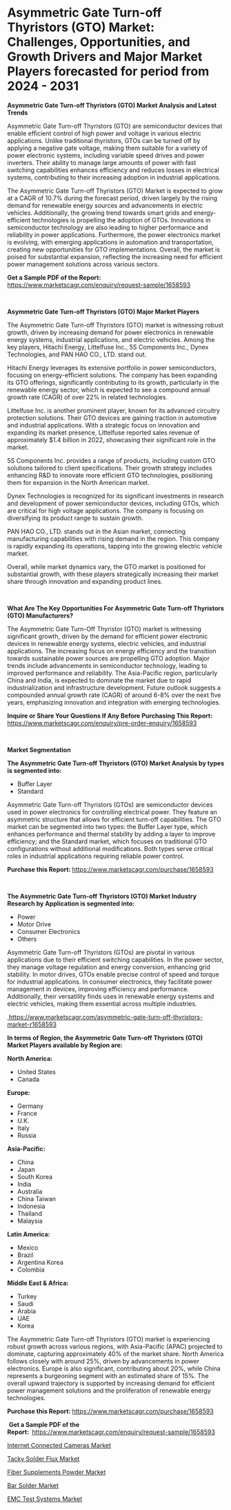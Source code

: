 <p><h1>Asymmetric Gate Turn-off Thyristors (GTO) Market: Challenges, Opportunities, and Growth Drivers and Major Market Players forecasted for period from 2024 - 2031</h1></p><p><strong>Asymmetric Gate Turn-off Thyristors (GTO) Market Analysis and Latest Trends</strong></p>
<p><p>Asymmetric Gate Turn-off Thyristors (GTO) are semiconductor devices that enable efficient control of high power and voltage in various electric applications. Unlike traditional thyristors, GTOs can be turned off by applying a negative gate voltage, making them suitable for a variety of power electronic systems, including variable speed drives and power inverters. Their ability to manage large amounts of power with fast switching capabilities enhances efficiency and reduces losses in electrical systems, contributing to their increasing adoption in industrial applications.</p><p>The Asymmetric Gate Turn-off Thyristors (GTO) Market is expected to grow at a CAGR of 10.7% during the forecast period, driven largely by the rising demand for renewable energy sources and advancements in electric vehicles. Additionally, the growing trend towards smart grids and energy-efficient technologies is propelling the adoption of GTOs. Innovations in semiconductor technology are also leading to higher performance and reliability in power applications. Furthermore, the power electronics market is evolving, with emerging applications in automation and transportation, creating new opportunities for GTO implementations. Overall, the market is poised for substantial expansion, reflecting the increasing need for efficient power management solutions across various sectors.</p></p>
<p><strong>Get a Sample PDF of the Report:&nbsp;</strong> <a href="https://www.marketscagr.com/enquiry/request-sample/1658593?utm_campaign=1177&utm_medium=2&utm_source=Github&utm_content=ia&utm_term=28092024&utm_id=asymmetric-gate-turn-off-thyristors-gto">https://www.marketscagr.com/enquiry/request-sample/1658593</a></p>
<p>&nbsp;</p>
<p><strong>Asymmetric Gate Turn-off Thyristors (GTO) Major Market Players</strong></p>
<p><p>The Asymmetric Gate Turn-off Thyristors (GTO) market is witnessing robust growth, driven by increasing demand for power electronics in renewable energy systems, industrial applications, and electric vehicles. Among the key players, Hitachi Energy, Littelfuse Inc., 5S Components Inc., Dynex Technologies, and PAN HAO CO., LTD. stand out.</p><p>Hitachi Energy leverages its extensive portfolio in power semiconductors, focusing on energy-efficient solutions. The company has been expanding its GTO offerings, significantly contributing to its growth, particularly in the renewable energy sector, which is expected to see a compound annual growth rate (CAGR) of over 22% in related technologies.</p><p>Littelfuse Inc. is another prominent player, known for its advanced circuitry protection solutions. Their GTO devices are gaining traction in automotive and industrial applications. With a strategic focus on innovation and expanding its market presence, Littelfuse reported sales revenue of approximately $1.4 billion in 2022, showcasing their significant role in the market.</p><p>5S Components Inc. provides a range of products, including custom GTO solutions tailored to client specifications. Their growth strategy includes enhancing R&D to innovate more efficient GTO technologies, positioning them for expansion in the North American market.</p><p>Dynex Technologies is recognized for its significant investments in research and development of power semiconductor devices, including GTOs, which are critical for high voltage applications. The company is focusing on diversifying its product range to sustain growth.</p><p>PAN HAO CO., LTD. stands out in the Asian market, connecting manufacturing capabilities with rising demand in the region. This company is rapidly expanding its operations, tapping into the growing electric vehicle market.</p><p>Overall, while market dynamics vary, the GTO market is positioned for substantial growth, with these players strategically increasing their market share through innovation and expanding product lines.</p></p>
<p>&nbsp;</p>
<p><strong>What Are The Key Opportunities For Asymmetric Gate Turn-off Thyristors (GTO) Manufacturers?</strong></p>
<p><p>The Asymmetric Gate Turn-Off Thyristor (GTO) market is witnessing significant growth, driven by the demand for efficient power electronic devices in renewable energy systems, electric vehicles, and industrial applications. The increasing focus on energy efficiency and the transition towards sustainable power sources are propelling GTO adoption. Major trends include advancements in semiconductor technology, leading to improved performance and reliability. The Asia-Pacific region, particularly China and India, is expected to dominate the market due to rapid industrialization and infrastructure development. Future outlook suggests a compounded annual growth rate (CAGR) of around 6-8% over the next five years, emphasizing innovation and integration with emerging technologies.</p></p>
<p><strong>Inquire or Share Your Questions If Any Before Purchasing This Report:</strong> <a href="https://www.marketscagr.com/enquiry/pre-order-enquiry/1658593?utm_campaign=1177&utm_medium=2&utm_source=Github&utm_content=ia&utm_term=28092024&utm_id=asymmetric-gate-turn-off-thyristors-gto">https://www.marketscagr.com/enquiry/pre-order-enquiry/1658593</a></p>
<p>&nbsp;</p>
<p><strong>Market Segmentation</strong></p>
<p><strong>The Asymmetric Gate Turn-off Thyristors (GTO) Market Analysis by types is segmented into:</strong></p>
<p><ul><li>Buffer Layer</li><li>Standard</li></ul></p>
<p><p>Asymmetric Gate Turn-off Thyristors (GTOs) are semiconductor devices used in power electronics for controlling electrical power. They feature an asymmetric structure that allows for efficient turn-off capabilities. The GTO market can be segmented into two types: the Buffer Layer type, which enhances performance and thermal stability by adding a layer to improve efficiency; and the Standard market, which focuses on traditional GTO configurations without additional modifications. Both types serve critical roles in industrial applications requiring reliable power control.</p></p>
<p><strong>Purchase this Report:&nbsp;</strong><a href="https://www.marketscagr.com/purchase/1658593?utm_campaign=1177&utm_medium=2&utm_source=Github&utm_content=ia&utm_term=28092024&utm_id=asymmetric-gate-turn-off-thyristors-gto">https://www.marketscagr.com/purchase/1658593</a></p>
<p>&nbsp;</p>
<p><strong>The Asymmetric Gate Turn-off Thyristors (GTO) Market Industry Research by Application is segmented into:</strong></p>
<p><ul><li>Power</li><li>Motor Drive</li><li>Consumer Electronics</li><li>Others</li></ul></p>
<p><p>Asymmetric Gate Turn-off Thyristors (GTOs) are pivotal in various applications due to their efficient switching capabilities. In the power sector, they manage voltage regulation and energy conversion, enhancing grid stability. In motor drives, GTOs enable precise control of speed and torque for industrial applications. In consumer electronics, they facilitate power management in devices, improving efficiency and performance. Additionally, their versatility finds uses in renewable energy systems and electric vehicles, making them essential across multiple industries.</p></p>
<p><a href="https://www.marketscagr.com/asymmetric-gate-turn-off-thyristors-market-r1658593?utm_campaign=1177&utm_medium=2&utm_source=Github&utm_content=ia&utm_term=28092024&utm_id=asymmetric-gate-turn-off-thyristors-gto">&nbsp;https://www.marketscagr.com/asymmetric-gate-turn-off-thyristors-market-r1658593</a></p>
<p><strong>In terms of Region, the Asymmetric Gate Turn-off Thyristors (GTO) Market Players available by Region are:</strong></p>
<p>
    <p> <strong> North America: </strong>
        <ul>
            <li>United States</li>
            <li>Canada</li>
        </ul>
        </p> 
    <p> <strong> Europe: </strong>
        <ul>
            <li>Germany</li>
            <li>France</li>
            <li>U.K.</li>
            <li>Italy</li>
            <li>Russia</li>
        </ul>
        </p> 
    <p> <strong> Asia-Pacific: </strong>
        <ul>
            <li>China</li>
            <li>Japan</li>
            <li>South Korea</li>
            <li>India</li>
            <li>Australia</li>
            <li>China Taiwan</li>
            <li>Indonesia</li>
            <li>Thailand</li>
            <li>Malaysia</li>
        </ul>
        </p> 
    <p> <strong> Latin America: </strong>
        <ul>
            <li>Mexico</li>
            <li>Brazil</li>
            <li>Argentina Korea</li>
            <li>Colombia</li>
        </ul>
        </p> 
    <p> <strong> Middle East & Africa: </strong>
        <ul>
            <li>Turkey</li>
            <li>Saudi</li>
            <li>Arabia</li>
            <li>UAE</li>
            <li>Korea</li>
        </ul>
    </p>
    </p>
<p><p>The Asymmetric Gate Turn-off Thyristors (GTO) market is experiencing robust growth across various regions, with Asia-Pacific (APAC) projected to dominate, capturing approximately 40% of the market share. North America follows closely with around 25%, driven by advancements in power electronics. Europe is also significant, contributing about 20%, while China represents a burgeoning segment with an estimated share of 15%. The overall upward trajectory is supported by increasing demand for efficient power management solutions and the proliferation of renewable energy technologies.</p></p>
<p><strong>Purchase this Report: </strong><a href="https://www.marketscagr.com/purchase/1658593?utm_campaign=1177&utm_medium=2&utm_source=Github&utm_content=ia&utm_term=28092024&utm_id=asymmetric-gate-turn-off-thyristors-gto">https://www.marketscagr.com/purchase/1658593</a></p>
<p>&nbsp;<strong>Get a Sample PDF of the Report:&nbsp;&nbsp;</strong><a href="https://www.marketscagr.com/enquiry/request-sample/1658593?utm_campaign=1177&utm_medium=2&utm_source=Github&utm_content=ia&utm_term=28092024&utm_id=asymmetric-gate-turn-off-thyristors-gto">https://www.marketscagr.com/enquiry/request-sample/1658593</a></p>
<p><strong></strong></p>
<p><p><a href="https://www.linkedin.com/pulse/internet-connected-cameras-market-strategic-insights-product-qiobe?trackingId=%2BhQ1wG%2BzRJitQ5Rycue9Wg%3D%3D&utm_campaign=1177&utm_medium=2&utm_source=Github&utm_content=ia&utm_term=28092024&utm_id=asymmetric-gate-turn-off-thyristors-gto">Internet Connected Cameras Market</a></p><p><a href="https://issuu.com/reportprime-2/docs/tacky-solder-flux-market-size-2030._5d48df46af8c1f?utm_campaign=1177&utm_medium=2&utm_source=Github&utm_content=ia&utm_term=28092024&utm_id=asymmetric-gate-turn-off-thyristors-gto">Tacky Solder Flux Market</a></p><p><a href="https://www.linkedin.com/pulse/fiber-supplements-powder-market-overview-global-trends-s2efe?trackingId=1DqK%2BE%2FpRUSjoZ1OMxlcfA%3D%3D&utm_campaign=1177&utm_medium=2&utm_source=Github&utm_content=ia&utm_term=28092024&utm_id=asymmetric-gate-turn-off-thyristors-gto">Fiber Supplements Powder Market</a></p><p><a href="https://issuu.com/reportprime-2/docs/bar-solder-market-size-2030.pptx_089ffc5a32432b?utm_campaign=1177&utm_medium=2&utm_source=Github&utm_content=ia&utm_term=28092024&utm_id=asymmetric-gate-turn-off-thyristors-gto">Bar Solder Market</a></p><p><a href="https://www.linkedin.com/pulse/emc-test-systems-industry-analysis-report-its-market-size-share-yrhwf?utm_campaign=1177&utm_medium=2&utm_source=Github&utm_content=ia&utm_term=28092024&utm_id=asymmetric-gate-turn-off-thyristors-gto">EMC Test Systems Market</a></p></p>